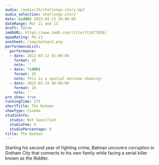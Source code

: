 ```yaml
---
audio: /audio/15/challenge-story.mp3
audio_selection: challenge-story
date: &id001 2022-03-13 19:00:00
dateRange: Mar 11 and 13
draft: false
imdbURL: https://www.imdb.com/title/tt1877830/
mpaaRating: PG-13
oneSheet: /img/batman2.png
performanceList:
  performance:
  - date: 2022-03-12 01:00:00
    format: 2D
    note: ''
  - date: *id001
    format: 2D
    note: This is a special matinee showing!
  - date: 2022-03-14 00:00:00
    format: 2D
    note: ''
pre_show: true
runningTime: 175
shortTitle: The Batman
showType: Cinema
studioInfo:
  studio: Not Specified
  studioFee: 0
  studioPercentage: 0
title: The Batman
---
```


Starting his second year of fighting crime, Batman uncovers corruption in Gotham City that connects to his own family while facing a serial killer known as the Riddler.